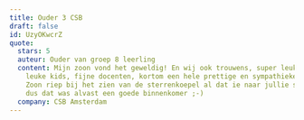 ```yaml
---
title: Ouder 3 CSB
draft: false
id: UzyOKwcrZ
quote:
  stars: 5
  auteur: Ouder van groep 8 leerling
  content: Mijn zoon vond het geweldig! En wij ook trouwens, super leuk gedaan,
    leuke kids, fijne docenten, kortom een hele prettige en sympathieke indruk!
    Zoon riep bij het zien van de sterrenkoepel al dat ie naar jullie school wil
    dus dat was alvast een goede binnenkomer ;-)
  company: CSB Amsterdam
---
```

